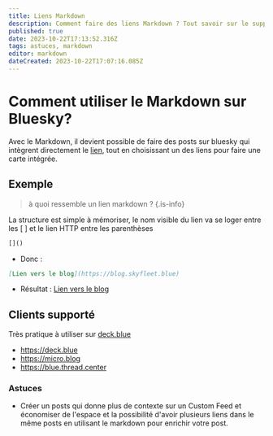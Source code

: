 ```yaml
---
title: Liens Markdown
description: Comment faire des liens Markdown ? Tout savoir sur le support du Markdown sur Bluesky
published: true
date: 2023-10-22T17:13:52.316Z
tags: astuces, markdown
editor: markdown
dateCreated: 2023-10-22T17:07:16.085Z
---
```


# Comment utiliser le Markdown sur Bluesky?

Avec le Markdown, il devient possible de faire des posts sur bluesky qui intègrent directement le [lien](https://bsky.app/profile/did:plc:gc7pqgc337bwj2n5mbnkixzk/feed/aaafckt74ab56), tout en choisissant un des liens pour faire une carte intégrée. 

## Exemple 

> à quoi ressemble un lien markdown ?
{.is-info}

La structure est simple à mémoriser, le nom visible du lien va se loger entre les [ ] et le lien HTTP entre les parenthèses 

```markdown
[]()
```
- Donc : 

```markdown
[Lien vers le blog](https://blog.skyfleet.blue)
```

- Résultat : [Lien vers le blog](https://blog.skyfleet.blue)


## Clients supporté

Très pratique à utiliser sur [deck.blue](https://deck.blue)

- https://deck.blue
- https://micro.blog
- https://blue.thread.center


### Astuces

- Créer un posts qui donne plus de contexte sur un Custom Feed et économiser de l'espace et la possibilité d'avoir plusieurs liens dans le même posts en utilisant le markdown pour enrichir votre post. 
